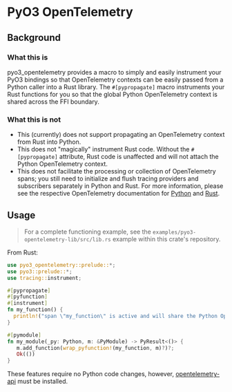 # PyO3 OpenTelemetry

## Background

### What this is

pyo3_opentelemetry provides a macro to simply and easily instrument your PyO3 bindings so that OpenTelemetry contexts can be easily passed from a Python caller into a Rust library. The `#[pypropagate]` macro instruments your Rust functions for you so that the global Python OpenTelemetry context is shared across the FFI boundary.

### What this is not

* This (currently) does not support propagating an OpenTelemetry context from Rust into Python.
* This does not "magically" instrument Rust code. Without the `#[pypropagate]` attribute, Rust code is unaffected and will not attach the Python OpenTelemetry context.
* This does not facilitate the processing or collection of OpenTelemetry spans; you still need to initialize and flush  tracing providers and subscribers separately in Python and Rust. For more information, please see the respective OpenTelemetry documentation for [Python](https://opentelemetry.io/docs/instrumentation/python/) and [Rust](https://opentelemetry.io/docs/instrumentation/rust/).

## Usage

> For a complete functioning example, see the `examples/pyo3-opentelemetry-lib/src/lib.rs` example within this crate's repository.

From Rust:

```rs
use pyo3_opentelemetry::prelude::*;
use pyo3::prelude::*;
use tracing::instrument;

#[pypropagate]
#[pyfunction]
#[instrument]
fn my_function() {
  println!("span \"my_function\" is active and will share the Python OpenTelemetry context");
}

#[pymodule]
fn my_module(_py: Python, m: &PyModule) -> PyResult<()> {
   m.add_function(wrap_pyfunction!(my_function, m)?)?;
   Ok(())
}
```

These features require no Python code changes, however, [opentelemetry-api](https://pypi.org/project/opentelemetry-api/) must be installed.


